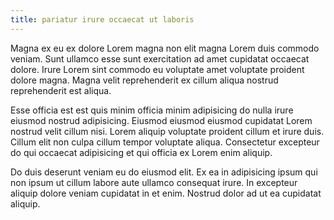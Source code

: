 ```yaml
---
title: pariatur irure occaecat ut laboris
---
```


Magna ex eu ex dolore Lorem magna non elit magna Lorem duis commodo veniam. Sunt ullamco esse sunt exercitation ad amet cupidatat occaecat dolore. Irure Lorem sint commodo eu voluptate amet voluptate proident dolore magna. Magna velit reprehenderit ex cillum aliqua nostrud reprehenderit est aliqua.

Esse officia est est quis minim officia minim adipisicing do nulla irure eiusmod nostrud adipisicing. Eiusmod eiusmod eiusmod cupidatat Lorem nostrud velit cillum nisi. Lorem aliquip voluptate proident cillum et irure duis. Cillum elit non culpa cillum tempor voluptate aliqua. Consectetur excepteur do qui occaecat adipisicing et qui officia ex Lorem enim aliquip.

Do duis deserunt veniam eu do eiusmod elit. Ex ea in adipisicing ipsum qui non ipsum ut cillum labore aute ullamco consequat irure. In excepteur aliquip dolore veniam cupidatat in et enim. Nostrud dolor ad ut ea cupidatat aliquip.
